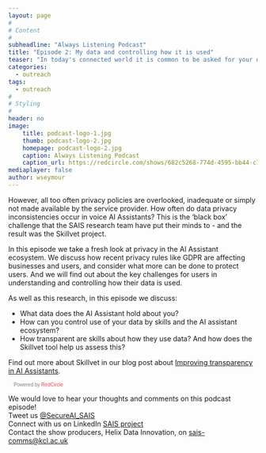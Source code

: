 ```yaml
---
layout: page
#
# Content
#
subheadline: "Always Listening Podcast"
title: "Episode 2: My data and controlling how it is used"
teaser: "In today's connected world it is common to be asked for your data, and users may consent without any understanding of how their information is being used. Although this is often standard practice, knowledge about how your data is being used should be made available through privacy policies, as it is a legal requirement."
categories:
  - outreach
tags:
  - outreach
#
# Styling
#
header: no
image:
    title: podcast-logo-1.jpg
    thumb: podcast-logo-2.jpg
    homepage: podcast-logo-2.jpg
    caption: Always Listening Podcast
    caption_url: https://redcircle.com/shows/682c5268-774d-4595-bb44-c799f451cf8c
mediaplayer: false
author: wseymour
---
```


However, all too often privacy policies are overlooked, inadequate or simply not made available by the service provider. How often do data privacy inconsistencies occur in voice AI Assistants? This is the ‘black box’ challenge that the SAIS research team have put their minds to - and the result was the Skillvet project.

In this episode we take a fresh look at privacy in the AI Assistant ecosystem. We discuss how recent privacy rules like GDPR are affecting businesses and users, and consider what more can be done to protect users. And we will find out about the key challenges for users in understanding and controlling how their data is used. 

As well as this research, in this episode we discuss:
* What data does the AI Assistant hold about you?
* How can you control use of your data by skills and the AI assistant ecosystem?
* How transparent are skills about how they use data? And how does the Skillvet tool help us assess this?

Find out more about Skillvet in our blog post about [Improving transparency in AI Assistants](https://secure-ai-assistants.github.io/outreach/blog2/).

<script async defer onload="redcircleIframe();" src="https://api.podcache.net/embedded-player/sh/682c5268-774d-4595-bb44-c799f451cf8c/ep/2f913042-bebc-4d00-98c3-1934e712b07c"></script>
<div class="redcirclePlayer-2f913042-bebc-4d00-98c3-1934e712b07c"></div>
<style>
.redcircle-link:link {
    color: #ea404d;
    text-decoration: none;
}
.redcircle-link:hover {
    color: #ea404d;
}
.redcircle-link:active {
    color: #ea404d;
}
.redcircle-link:visited {
    color: #ea404d;
}
</style>
<p style="margin-top:3px;margin-left:11px;font-family: sans-serif;font-size: 10px; color: gray;">Powered by <a class="redcircle-link" href="https://redcircle.com?utm_source=rc_embedded_player&utm_medium=web&utm_campaign=embedded_v1">RedCircle</a></p>

We would love to hear your thoughts and comments on this podcast episode! <br />
Tweet us [@SecureAI_SAIS](https://twitter.com/SecureAI_SAIS) <br />
Connect with us on LinkedIn [SAIS project](https://www.linkedin.com/company/sais-project) <br />
Contact the show producers, Helix Data Innovation, on sais-comms@kcl.ac.uk

